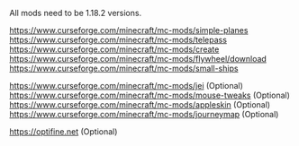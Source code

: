 All mods need to be 1.18.2 versions.

https://www.curseforge.com/minecraft/mc-mods/simple-planes
https://www.curseforge.com/minecraft/mc-mods/telepass
https://www.curseforge.com/minecraft/mc-mods/create
https://www.curseforge.com/minecraft/mc-mods/flywheel/download
https://www.curseforge.com/minecraft/mc-mods/small-ships

https://www.curseforge.com/minecraft/mc-mods/jei (Optional)
https://www.curseforge.com/minecraft/mc-mods/mouse-tweaks (Optional)
https://www.curseforge.com/minecraft/mc-mods/appleskin (Optional)
https://www.curseforge.com/minecraft/mc-mods/journeymap (Optional)

https://optifine.net (Optional)
